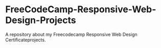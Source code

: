 # FreeCodeCamp-Responsive-Web-Design-Projects
A repository about my Freecodecamp Responsive Web Design Certificateprojects.
